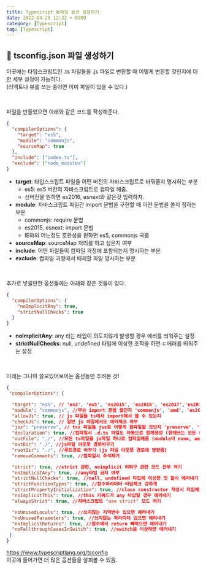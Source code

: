 ```yaml
---
title: Typescript 컴파일 옵션 설정하기
date: 2022-04-29 12:32 + 0900
category: [Typescript]
tag: [Typescript]
---
```


## 📌 tsconfig.json 파일 생성하기

이곳에는 타입스크립트인 .ts 파일들을 .js 파일로 변환할 때 어떻게 변환할 것인지에 대한 세부 설정이 가능하다.  
(리액트나 뷰를 쓰는 중이면 이미 파일이 있을 수 있다.)

<br>

파일을 만들었으면 아래와 같은 코드를 작성해준다.

```json
{
  "compilerOptions": {
    "target": "es5",
    "module": "commonjs",
    "sourceMap": true
  },
  "include": ["index.ts"],
  "exclude": ["node_modules"]
}
```

- **target**: 타입스크립트 파일을 어떤 버전의 자바스크립트로 바꿔줄지 명시하는 부분
  - es5: es5 버전의 자바스크립트로 컴파일 해줌.
  - 신버전을 원하면 es2016, esnext와 같은것 입력하자.
- **module**: 자바스크립트 파일간 import 문법을 구현할 때 어떤 문법을 쓸지 정하는 부분
  - commonjs: require 문법
  - es2015, esnext: import 문법
  - IE와의 어느정도 호환성을 원하면 es5, commonjs 국룰
- **sourceMap**: sourceMap 처리를 하고 싶은지 여부
- **include**: 어떤 파일들이 컴파일 과정에 포함되는지 명시하는 부분
- **exclude**: 컴파일 과정에서 배제할 파일 명시하는 부분

<br>

추가로 넣을만한 옵션들에는 아래와 같은 것들이 있다.

```json
{
  "compilerOptions": {
    "noImplicitAny": true,
    "strictNullChecks": true
  }
}
```

- **noImplicitAny**: any 라는 타입이 의도치않게 발생할 경우 에러를 띄워주는 설정
- **strictNullChecks**: null, undefined 타입에 이상한 조작을 하면 ㄷ에러를 띄워주는 설정

<br>

아래는 그나마 쓸모있어보이는 옵션들만 추려본 것!

```json
{
 "compilerOptions": {

  "target": "es5", // 'es3', 'es5', 'es2015', 'es2016', 'es2017','es2018', 'esnext' 가능
  "module": "commonjs", //무슨 import 문법 쓸건지 'commonjs', 'amd', 'es2015', 'esnext'
  "allowJs": true, // js 파일들 ts에서 import해서 쓸 수 있는지 
  "checkJs": true, // 일반 js 파일에서도 에러체크 여부 
  "jsx": "preserve", // tsx 파일을 jsx로 어떻게 컴파일할 것인지 'preserve', 'react-native', 'react'
  "declaration": true, //컴파일시 .d.ts 파일도 자동으로 함께생성 (현재쓰는 모든 타입이 정의된 파일)
  "outFile": "./", //모든 ts파일을 js파일 하나로 컴파일해줌 (module이 none, amd, system일 때만 가능)
  "outDir": "./", //js파일 아웃풋 경로바꾸기
  "rootDir": "./", //루트경로 바꾸기 (js 파일 아웃풋 경로에 영향줌)
  "removeComments": true, //컴파일시 주석제거 

  "strict": true, //strict 관련, noimplicit 어쩌구 관련 모드 전부 켜기
  "noImplicitAny": true, //any타입 금지 여부
  "strictNullChecks": true, //null, undefined 타입에 이상한 짓 할시 에러내기 
  "strictFunctionTypes": true, //함수파라미터 타입체크 강하게 
  "strictPropertyInitialization": true, //class constructor 작성시 타입체크 강하게
  "noImplicitThis": true, //this 키워드가 any 타입일 경우 에러내기
  "alwaysStrict": true, //자바스크립트 "use strict" 모드 켜기

  "noUnusedLocals": true, //쓰지않는 지역변수 있으면 에러내기
  "noUnusedParameters": true, //쓰지않는 파라미터 있으면 에러내기
  "noImplicitReturns": true, //함수에서 return 빼먹으면 에러내기 
  "noFallthroughCasesInSwitch": true, //switch문 이상하면 에러내기 
 }
}

```

<https://www.typescriptlang.org/tsconfig>  
 이곳에 들어가면 더 많은 옵션들을 살펴볼 수 있음.
